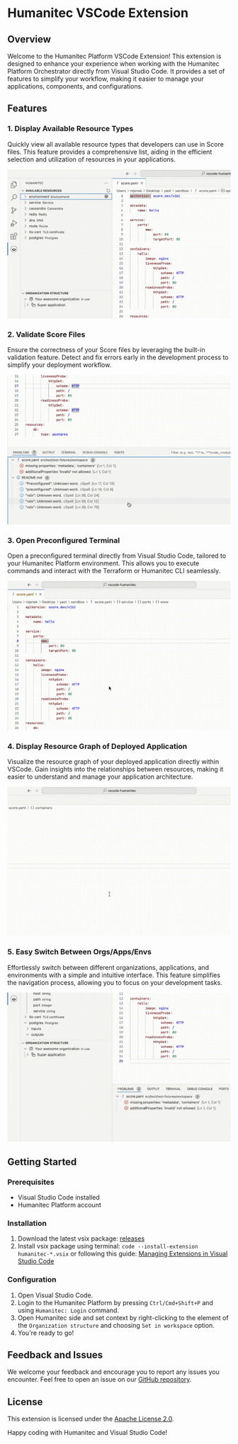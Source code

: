 # Humanitec VSCode Extension

## Overview

Welcome to the Humanitec Platform VSCode Extension! This extension is designed to enhance your experience when working with the Humanitec Platform Orchestrator directly from Visual Studio Code. It provides a set of features to simplify your workflow, making it easier to manage your applications, components, and configurations.

## Features

### 1. Display Available Resource Types

Quickly view all available resource types that developers can use in Score files. This feature provides a comprehensive list, aiding in the efficient selection and utilization of resources in your applications.

![](docs/assets/resources.gif)

### 2. Validate Score Files

Ensure the correctness of your Score files by leveraging the built-in validation feature. Detect and fix errors early in the development process to simplify your deployment workflow.

![](docs/assets/validation.gif)

### 3. Open Preconfigured Terminal

Open a preconfigured terminal directly from Visual Studio Code, tailored to your Humanitec Platform environment. This allows you to execute commands and interact with the Terraform or Humanitec CLI seamlessly.

![](docs/assets/terminal.gif)

### 4. Display Resource Graph of Deployed Application

Visualize the resource graph of your deployed application directly within VSCode. Gain insights into the relationships between resources, making it easier to understand and manage your application architecture.

![](docs/assets/resource-graph.gif)

### 5. Easy Switch Between Orgs/Apps/Envs

Effortlessly switch between different organizations, applications, and environments with a simple and intuitive interface. This feature simplifies the navigation process, allowing you to focus on your development tasks.

![](docs/assets/organization.gif)

## Getting Started

### Prerequisites

- Visual Studio Code installed
- Humanitec Platform account

### Installation

1. Download the latest vsix package: [releases](https://github.com/humanitec/vscode-humanitec/releases/latest)
2. Install vsix package using terminal: `code --install-extension humanitec-*.vsix` or following this guide: [Managing Extensions in Visual Studio Code](https://code.visualstudio.com/docs/editor/extension-marketplace#_install-from-a-vsix)

### Configuration

1. Open Visual Studio Code.
2. Login to the Humanitec Platform by pressing `Ctrl/Cmd+Shift+P` and using `Humanitec: Login` command.
3. Open Humanitec side and set context by right-clicking to the element of the `Organization structure` and choosing `Set in workspace` option.
4. You're ready to go!

## Feedback and Issues

We welcome your feedback and encourage you to report any issues you encounter. Feel free to open an issue on our [GitHub repository](https://github.com/humanitec/vscode-humanitec/issues).

## License

This extension is licensed under the [Apache License 2.0](LICENSE).

Happy coding with Humanitec and Visual Studio Code!
